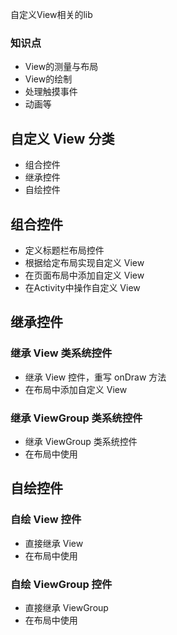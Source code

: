 自定义View相关的lib

### 知识点
- View的测量与布局
- View的绘制
- 处理触摸事件
- 动画等

## 自定义 View 分类
- 组合控件
- 继承控件
- 自绘控件


## 组合控件
- 定义标题栏布局控件
- 根据给定布局实现自定义 View
- 在页面布局中添加自定义 View
- 在Activity中操作自定义 View


## 继承控件

### 继承 View 类系统控件
- 继承 View 控件，重写 onDraw 方法
- 在布局中添加自定义 View


### 继承 ViewGroup 类系统控件
- 继承 ViewGroup 类系统控件
- 在布局中使用

## 自绘控件

### 自绘 View 控件
- 直接继承 View
- 在布局中使用


### 自绘 ViewGroup 控件
- 直接继承 ViewGroup
- 在布局中使用


